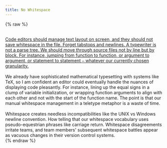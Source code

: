 ```yaml
---
title: No Whitespace
---
```


{% raw %}
<div class="css-full-post-content js-full-post-content">
<br /><a href="" name="whitespace">Code editors should manage text layout on screen, and they should not save whitespace in the file. Forget tabstops and newlines. A typewriter is not a parse tree. We should move through source files not by line but by block. For instance, jumping from function to function, or argument to argument, or statement to statement&nbsp;<code>—</code>&nbsp;whatever our currently chosen granularity.</a><br /><br />We already have sophisticated mathematical typesetting with systems like TeX, so I am confident an editor could eventually handle the nuances of displaying code pleasantly. For instance, lining up the equal signs in a clump of variable initialization, or wrapping function arguments to align with each other and not with the start of the function name. The point is that our manual whitespace management in a teletype metaphor is a waste of time.<br /><br />Whitespace creates needless incompatibilities like the UNIX vs Windows newline convention. How telling that our whitespace vocabulary uses pseudo-equestrian phrases like carriage return. Whitespace disagreements irritate teams, and team members' subsequent whitespace battles appear as vacuous changes in their version control systems.<br />
</div>
{% endraw %}
